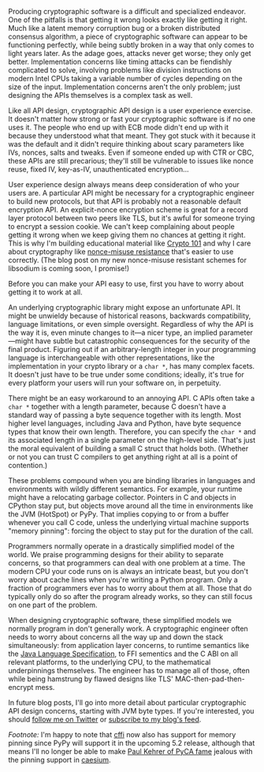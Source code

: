 <!--
.. title: Tradeoffs in cryptographic API design
.. slug: tradeoffs-in-cryptographic-api-design
.. date: 2016-06-18 13:45:35 UTC-07:00
.. tags:
.. category: cryptography, private
.. link:
.. description:
.. type: text
-->

Producing cryptographic software is a difficult and specialized endeavor. One
of the pitfalls is that getting it wrong looks exactly like getting it
right. Much like a latent memory corruption bug or a broken distributed
consensus algorithm, a piece of cryptographic software can appear to be
functioning perfectly, while being subtly broken in a way that only comes to
light years later. As the adage goes, attacks never get worse; they only get
better. Implementation concerns like timing attacks can be fiendishly
complicated to solve, involving problems like division instructions on modern
Intel CPUs taking a variable number of cycles depending on the size of the
input. Implementation concerns aren't the only problem; just designing the
APIs themselves is a complex task as well.

Like all API design, cryptographic API design is a user experience
exercise. It doesn't matter how strong or fast your cryptographic software is
if no one uses it. The people who end up with ECB mode didn't end up with it
because they understood what that meant. They got stuck with it because it was
the default and it didn't require thinking about scary parameters like IVs,
nonces, salts and tweaks. Even if someone ended up with CTR or CBC, these APIs
are still precarious; they'll still be vulnerable to issues like nonce
reuse, fixed IV, key-as-IV, unauthenticated encryption...

User experience design always means deep consideration of who your users
are. A particular API might be necessary for a cryptographic engineer to build
new protocols, but that API is probably not a reasonable default encryption
API. An explicit-nonce encryption scheme is great for a record layer protocol
between two peers like TLS, but it's awful for someone trying to encrypt a
session cookie. We can't keep complaining about people getting it wrong when
we keep giving them no chances at getting it right. This is why I'm building
educational material like [Crypto 101][crypto101] and why I care about
cryptography like [nonce-misuse resistance][nmr] that's easier to use
correctly.  (The blog post on my new nonce-misuse resistant schemes for
libsodium is coming soon, I promise!)

Before you can make your API easy to use, first you have to worry about
getting it to work at all.

An underlying cryptographic library might expose an unfortunate API. It might
be unwieldy because of historical reasons, backwards compatibility, language
limitations, or even simple oversight. Regardless of why the API is the way it
is, even minute changes to it—a nicer type, an implied parameter—might have
subtle but catastrophic consequences for the security of the final
product. Figuring out if an arbitrary-length integer in your programming
language is interchangeable with other representations, like the
implementation in your crypto library or a `char *`, has many complex
facets. It doesn't just have to be true under some conditions; ideally, it's
true for every platform your users will run your software on, in perpetuity.

There might be an easy workaround to an annoying API. C APIs often take a
`char *` together with a length parameter, because C doesn't have a standard
way of passing a byte sequence together with its length. Most higher level
languages, including Java and Python, have byte sequence types that know their
own length. Therefore, you can specify the `char *` and its associated length
in a single parameter on the high-level side. That's just the moral equivalent
of building a small C struct that holds both. (Whether or not you can trust C
compilers to get anything right at all is a point of contention.)

These problems compound when you are binding libraries in languages and
environments with wildly different semantics. For example, your runtime might
have a relocating garbage collector.  Pointers in C and objects in CPython
stay put, but objects move around all the time in environments like the JVM
(HotSpot) or PyPy. That implies copying to or from a buffer whenever you call
C code, unless the underlying virtual machine supports "memory pinning":
forcing the object to stay put for the duration of the call.

Programmers normally operate in a drastically simplified model of the
world. We praise programming designs for their ability to separate concerns,
so that programmers can deal with one problem at a time. The modern CPU your
code runs on is always an intricate beast, but you don't worry about cache
lines when you're writing a Python program. Only a fraction of programmers
ever has to worry about them at all. Those that do typically only do so after
the program already works, so they can still focus on one part of the problem.

When designing cryptographic software, these simplified models we normally
program in don't generally work.  A cryptographic engineer often needs to
worry about concerns all the way up and down the stack simultaneously: from
application layer concerns, to runtime semantics like the
[Java Language Specification][jls], to FFI sementics and the C ABI on all
relevant platforms, to the underlying CPU, to the mathematical underpinnings
themselves. The engineer has to manage all of those, often while being
hamstrung by flawed designs like TLS' MAC-then-pad-then-encrypt mess.

In future blog posts, I'll go into more detail about particular cryptographic
API design concerns, starting with JVM byte types. If you're interested, you
should [follow me on Twitter][twitter] or [subscribe to my blog's feed][rss].

*Footnote:* I'm happy to note that [cffi][cffi-pinning] now also has
support for memory pinning since PyPy will support it in the upcoming
5.2 release, although that means I'll no longer be able to make
[Paul Kehrer of PyCA fame][paul] jealous with the pinning support in
[caesium][caesium].

[nmr]: /posts/nonce-misuse-resistance-101.html
[crypto101]: https://www.crypto101.io/
[jls]: https://docs.oracle.com/javase/specs/jls/se8/html/index.html
[twitter]: https://twitter.com/lvh
[rss]: /rss.xml
[cffi-pinning]: https://bitbucket.org/cffi/cffi/commits/61e03368485cb78471f701adbfd1bde69a6eaa31
[paul]: https://github.com/reaperhulk
[caesium]: https://github.com/lvh/caesium
